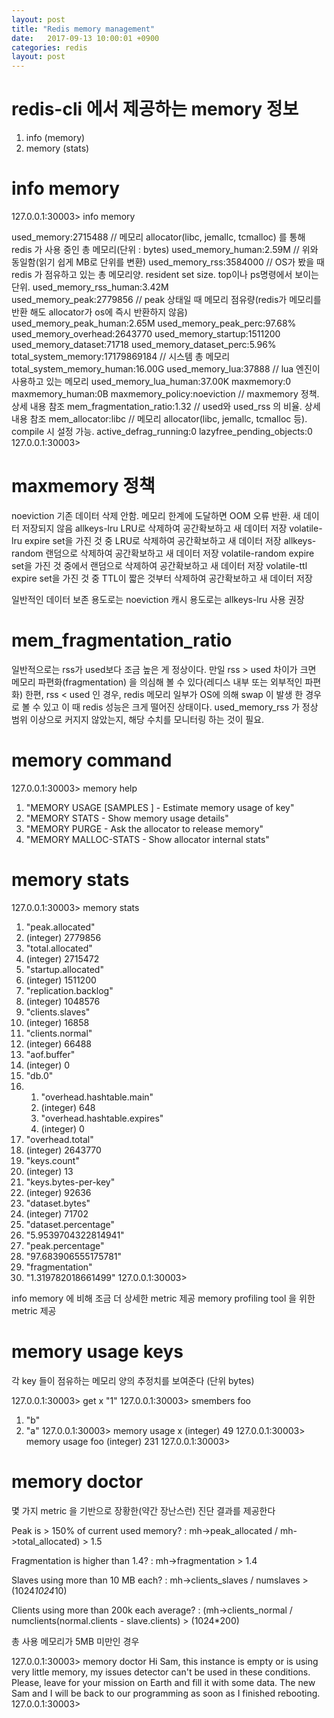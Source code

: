 ```yaml
---
layout: post
title: "Redis memory management"
date:   2017-09-13 10:00:01 +0900
categories: redis
layout: post
---
```


# redis-cli 에서 제공하는 memory 정보

1. info (memory)
2. memory (stats)


# info memory

127.0.0.1:30003> info memory

used_memory:2715488    // 메모리 allocator(libc, jemallc, tcmalloc) 를 통해 redis 가 사용 중인 총 메모리(단위 : bytes)
used_memory_human:2.59M // 위와 동일함(읽기 쉽게 MB로 단위를 변환)
used_memory_rss:3584000      // OS가 봤을 때 redis 가 점유하고 있는 총 메모리양. resident set size. top이나 ps명령에서 보이는 단위.
used_memory_rss_human:3.42M  
used_memory_peak:2779856     // peak 상태일 때 메모리 점유량(redis가 메모리를 반환 해도 allocator가 os에 즉시 반환하지 않음)
used_memory_peak_human:2.65M
used_memory_peak_perc:97.68%
used_memory_overhead:2643770
used_memory_startup:1511200
used_memory_dataset:71718
used_memory_dataset_perc:5.96%
total_system_memory:17179869184 // 시스템 총 메모리
total_system_memory_human:16.00G
used_memory_lua:37888        // lua 엔진이 사용하고 있는 메모리
used_memory_lua_human:37.00K
maxmemory:0
maxmemory_human:0B
maxmemory_policy:noeviction   // maxmemory 정책. 상세 내용 참조
mem_fragmentation_ratio:1.32    // used와 used_rss 의 비율. 상세 내용 참조
mem_allocator:libc    // 메모리 allocator(libc, jemallc, tcmalloc 등). compile 시 설정 가능.
active_defrag_running:0
lazyfree_pending_objects:0
127.0.0.1:30003>

# maxmemory 정책

noeviction	기존 데이터 삭제 안함. 메모리 한계에 도달하면 OOM 오류 반환. 새 데이터 저장되지 않음
allkeys-lru	LRU로 삭제하여 공간확보하고 새 데이터 저장
volatile-lru	expire set을 가진 것 중 LRU로 삭제하여 공간확보하고 새 데이터 저장
allkeys-random	랜덤으로 삭제하여 공간확보하고 새 데이터 저장
volatile-random	expire set을 가진 것 중에서 랜덤으로 삭제하여 공간확보하고 새 데이터 저장
volatile-ttl	expire set을 가진 것 중 TTL이 짧은 것부터 삭제하여 공간확보하고 새 데이터 저장

일반적인 데이터 보존 용도로는 noeviction
캐시 용도로는 allkeys-lru 사용 권장

# mem_fragmentation_ratio

일반적으로는 rss가 used보다 조금 높은 게 정상이다.
만일 rss > used 차이가 크면 메모리 파편화(fragmentation) 을 의심해 볼 수 있다(레디스 내부 또는 외부적인 파편화)
한편, rss < used 인 경우, redis 메모리 일부가 OS에 의해 swap 이 발생 한 경우로 볼 수 있고 이 때 redis 성능은 크게 떨어진 상태이다.
used_memory_rss 가 정상 범위 이상으로 커지지 않았는지, 해당 수치를 모니터링 하는 것이 필요.


# memory command

127.0.0.1:30003> memory help
1) "MEMORY USAGE <key> [SAMPLES <count>] - Estimate memory usage of key"
2) "MEMORY STATS                         - Show memory usage details"
3) "MEMORY PURGE                         - Ask the allocator to release memory"
4) "MEMORY MALLOC-STATS                  - Show allocator internal stats"

# memory stats

127.0.0.1:30003> memory stats
 1) "peak.allocated"
 2) (integer) 2779856
 3) "total.allocated"
 4) (integer) 2715472
 5) "startup.allocated"
 6) (integer) 1511200
 7) "replication.backlog"
 8) (integer) 1048576
 9) "clients.slaves"
10) (integer) 16858
11) "clients.normal"
12) (integer) 66488
13) "aof.buffer"
14) (integer) 0
15) "db.0"
16) 1) "overhead.hashtable.main"
    2) (integer) 648
    3) "overhead.hashtable.expires"
    4) (integer) 0
17) "overhead.total"
18) (integer) 2643770
19) "keys.count"
20) (integer) 13
21) "keys.bytes-per-key"
22) (integer) 92636
23) "dataset.bytes"
24) (integer) 71702
25) "dataset.percentage"
26) "5.9539704322814941"
27) "peak.percentage"
28) "97.683906555175781"
29) "fragmentation"
30) "1.319782018661499"
127.0.0.1:30003>

info memory 에 비해 조금 더 상세한 metric 제공
memory profiling tool 을 위한 metric 제공

# memory usage keys

각 key 들이 점유하는 메모리 양의 추정치를 보여준다 (단위 bytes)

127.0.0.1:30003> get x
"1"
127.0.0.1:30003> smembers foo
1) "b"
2) "a"
127.0.0.1:30003> memory usage x
(integer) 49
127.0.0.1:30003> memory usage foo
(integer) 231
127.0.0.1:30003>

# memory doctor

몇 가지 metric 을 기반으로 장황한(약간 장난스런) 진단 결과를 제공한다

Peak is > 150% of current used memory? : mh->peak_allocated / mh->total_allocated) > 1.5

Fragmentation is higher than 1.4? : mh->fragmentation > 1.4

Slaves using more than 10 MB each? : mh->clients_slaves / numslaves > (1024*1024*10)

Clients using more than 200k each average? : (mh->clients_normal / numclients(normal.clients - slave.clients) > (1024*200)

총 사용 메모리가 5MB 미만인 경우

127.0.0.1:30003> memory doctor
Hi Sam, this instance is empty or is using very little memory, my issues detector can't be used in these conditions. Please, leave for your mission on Earth and fill it with some data. The new Sam and I will be back to our programming as soon as I finished rebooting.
127.0.0.1:30003>
